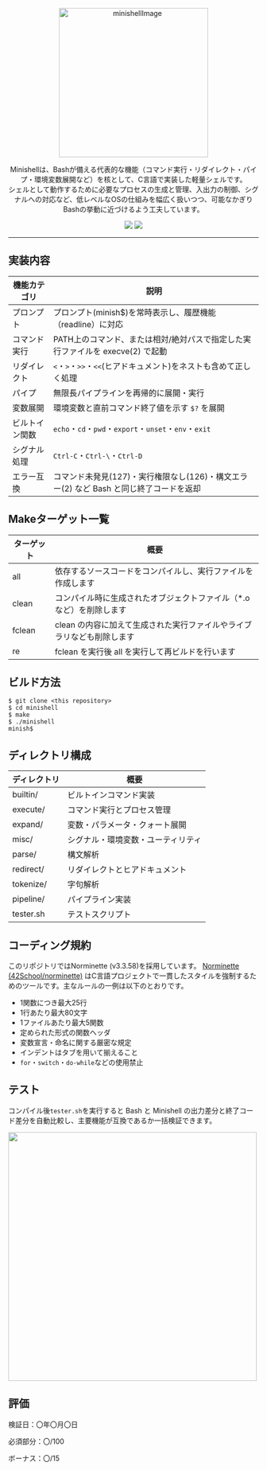 <!-- [English]() | 日本語 | -->

<p align="center">
  <picture>
    <img height="300" alt="minishellImage" src="https://github.com/user-attachments/assets/96aab2ee-f9e3-4db8-ac33-61ad4aed5ad8">
  </picture>
</p>

<!--  <hr style="border: none; height: 0.2px; background-color: #ccc;" /> -->

<p align="center">
Minishellは、Bashが備える代表的な機能（コマンド実行・リダイレクト・パイプ・環境変数展開など）を核として、C言語で実装した軽量シェルです。<br>
シェルとして動作するために必要なプロセスの生成と管理、入出力の制御、シグナルへの対応など、低レベルなOSの仕組みを幅広く扱いつつ、可能なかぎりBashの挙動に近づけるよう工夫しています。
</p>

<p align="center">
  <img src="https://img.shields.io/badge/-C-213a70.svg?logo=C&style=flat">
  <img src="https://img.shields.io/badge/-Linux-ea5520.svg?logo=linux&style=flat">
</p>

<hr>

## 実装内容

| 機能カテゴリ | 説明 |
|-----------|---------------------------------------------------------------------|
| プロンプト   | 	プロンプト(minish$)を常時表示し、履歴機能（readline）に対応 |
| コマンド実行      | PATH上のコマンド、または相対/絶対パスで指定した実行ファイルを execve(2) で起動 |
| リダイレクト    | `<`・`>`・`>>`・`<<`(ヒアドキュメント)をネストも含めて正しく処理 |
| パイプ | 無限長パイプラインを再帰的に展開・実行 |
| 変数展開   | 環境変数と直前コマンド終了値を示す `$?` を展開 |
| ビルトイン関数     | `echo`・`cd`・`pwd`・`export`・`unset`・`env`・`exit` |
| シグナル処理   | `Ctrl-C`・`Ctrl-\`・`Ctrl-D` |
| エラー互換 | コマンド未発見(127)・実行権限なし(126)・構文エラー(2) など Bash と同じ終了コードを返却 |

## Makeターゲット一覧
| ターゲット | 概要 |
|-----------|-------------------------------------------------|
| all | 依存するソースコードをコンパイルし、実行ファイルを作成します |
| clean | コンパイル時に生成されたオブジェクトファイル（*.o など）を削除します |
| fclean | clean の内容に加えて生成された実行ファイルやライブラリなども削除します |
| re | fclean を実行後 all を実行して再ビルドを行います |

## ビルド方法
```
$ git clone <this repository>
$ cd minishell
$ make
$ ./minishell
minish$
```

## ディレクトリ構成
| ディレクトリ | 概要 |
|------------|----------------------------------|
| builtin/   | ビルトインコマンド実装 |
| execute/   | コマンド実行とプロセス管理 |
| expand/    | 変数・パラメータ・クォート展開 |
| misc/      | シグナル・環境変数・ユーティリティ |
| parse/     | 構文解析 |
| redirect/  | リダイレクトとヒアドキュメント |
| tokenize/  | 字句解析 |
| pipeline/  | パイプライン実装 |
| tester.sh  | テストスクリプト |

## コーディング規約
このリポジトリではNorminette (v3.3.58)を採用しています。
[Norminette (42School/norminette)](https://github.com/42School/norminette)
はC言語プロジェクトで一貫したスタイルを強制するためのツールです。主なルールの一例は以下のとおりです。

- 1関数につき最大25行
- 1行あたり最大80文字
- 1ファイルあたり最大5関数
- 定められた形式の関数ヘッダ
- 変数宣言・命名に関する厳密な規定
- インデントはタブを用いて揃えること
- `for`・`switch`・`do-while`などの使用禁止
  
## テスト
コンパイル後`tester.sh`を実行すると Bash と Minishell の出力差分と終了コード差分を自動比較し、主要機能が互換であるか一括検証できます。
<p align="left">
  <img src="https://github.com/user-attachments/assets/acb01f2c-5a10-4465-86d0-332571e75438" height="500">
</p>

## 評価

検証日：〇年〇月〇日

必須部分：〇/100

ボーナス：〇/15

